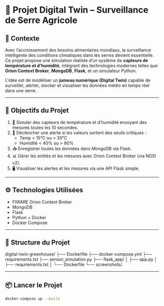 # 🌱 Projet Digital Twin – Surveillance de Serre Agricole

## 🚀 Contexte
Avec l’accroissement des besoins alimentaires mondiaux, la surveillance intelligente des conditions climatiques dans les serres devient essentielle.  
Ce projet propose une simulation réaliste d’un système de **capteurs de température et d’humidité**, intégrant des technologies modernes telles que **Orion Context Broker**, **MongoDB**, **Flask**, et un simulateur Python.  

L'idée est de modéliser un **jumeau numérique (Digital Twin)** capable de surveiller, alerter, stocker et visualiser les données météo en temps réel dans une serre.

---

## 🧠 Objectifs du Projet

1. 🔁 Simuler des capteurs de température et d’humidité envoyant des mesures toutes les 10 secondes.
2. 🚨 Déclencher une alerte si les valeurs sortent des seuils critiques :
   - Temp < 15°C ou > 35°C
   - Humidité < 40% ou > 80%
3. 📥 Enregistrer toutes les données dans MongoDB via Flask.
4. 📊 Gérer les entités et les mesures avec Orion Context Broker (via NGSI v2).
5. 🖥️ Visualiser les alertes et les mesures via une API Flask simple.

---

## ⚙️ Technologies Utilisées

- FIWARE Orion Context Broker
- MongoDB
- Flask
- Python + Docker
- Docker Compose

---

## 📁 Structure du Projet
digital-twin-greenhouse/
├── Dockerfile
├── docker-compose.yml
├── requirements.txt
├── sensor_simulation.py
├── flask_app/
│ ├── app.py
│ ├── requirements.txt
│ └── Dockerfile
└── screenshots/


---

## 📦 Lancer le Projet

```bash
docker-compose up --build
